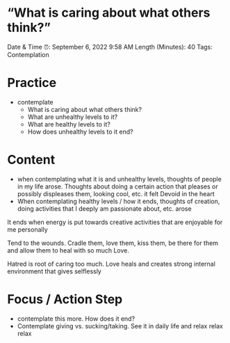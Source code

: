 # “What is caring about what others think?”

Date & Time ⏰: September 6, 2022 9:58 AM
Length (Minutes): 40
Tags: Contemplation

# Practice

- contemplate
    - What is caring about what others think?
    - What are unhealthy levels to it?
    - What are healthy levels to it?
    - How does unhealthy levels to it end?

# Content

- when contemplating what it is and unhealthy levels, thoughts of people in my life arose. Thoughts about doing a certain action that pleases or possibly displeases them, looking cool, etc. it felt Devoid in the heart
- When contemplating healthy levels / how it ends, thoughts of creation, doing activities that I deeply am passionate about, etc. arose

It ends when energy is put towards creative activities that are enjoyable for me personally

Tend to the wounds. Cradle them, love them, kiss them, be there for them and allow them to heal with so much Love.

Hatred is root of caring too much. Love heals and creates strong internal environment that gives selflessly

# Focus / Action Step

- contemplate this more. How does it end?
- Contemplate giving vs. sucking/taking. See it in daily life and relax relax relax